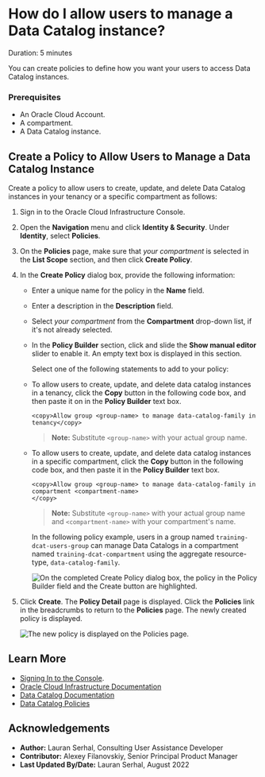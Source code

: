 # How do I allow users to manage a Data Catalog instance?
Duration: 5 minutes

You can create policies to define how you want your users to access Data Catalog instances.

### Prerequisites
* An Oracle Cloud Account.
* A compartment.
* A Data Catalog instance.

## Create a Policy to Allow Users to Manage a Data Catalog Instance         
Create a policy to allow users to create, update, and delete Data Catalog instances in your tenancy or a specific compartment as follows:

1. Sign in to the Oracle Cloud Infrastructure Console.

2. Open the **Navigation** menu and click **Identity & Security**. Under **Identity**, select **Policies**.

3. On the **Policies** page, make sure that _your compartment_ is selected in the **List Scope** section, and then click **Create Policy**.  

4. In the **Create Policy** dialog box, provide the following information:
    + Enter a unique name for the policy in the **Name** field.
    + Enter a description in the **Description** field.
    + Select _your compartment_ from the **Compartment** drop-down list, if it's not already selected.
    + In the **Policy Builder** section, click and slide the **Show manual editor** slider to enable it. An empty text box is displayed in this section.

      Select one of the following statements to add to your policy:

    + To allow users to create, update, and delete data catalog instances in a tenancy, click the **Copy** button in the following code box, and then paste it on in the **Policy Builder** text box.

        ```
        <copy>Allow group <group-name> to manage data-catalog-family in tenancy</copy>
        ```

        > **Note:** Substitute `<group-name>` with your actual group name.

    + To allow users to create, update, and delete data catalog instances in a specific compartment,
    click the **Copy** button in the following code box, and then paste it in the **Policy Builder** text box.

        ```
        <copy>Allow group <group-name> to manage data-catalog-family in compartment <compartment-name>
        </copy>
        ```

        > **Note:** Substitute `<group-name>` with your actual group name and `<compartment-name>` with your compartment's name.

        In the following policy example, users in a group named `training-dcat-users-group` can manage Data Catalogs in a compartment named `training-dcat-compartment` using the aggregate resource-type, `data-catalog-family`.

        ![On the completed Create Policy dialog box, the policy in the Policy Builder field and the Create button are highlighted.](./images/create-users-policy.png " ")

5. Click **Create**. The **Policy Detail** page is displayed. Click the **Policies** link in the breadcrumbs to return to the **Policies** page. The newly created policy is displayed.

    ![The new policy is displayed on the Policies page.](./images/new-dcat-policy-created.png " ")


## Learn More

* [Signing In to the Console](https://docs.cloud.oracle.com/en-us/iaas/Content/GSG/Tasks/signingin.htm).
* [Oracle Cloud Infrastructure Documentation](https://docs.oracle.com/en-us/iaas/Content/GSG/Concepts/baremetalintro.htm)
* [Data Catalog Documentation](https://docs.oracle.com/en-us/iaas/data-catalog/home.htm)
* [Data Catalog Policies](https://docs.oracle.com/en-us/iaas/data-catalog/using/policies.htm)

## Acknowledgements
* **Author:** Lauran Serhal, Consulting User Assistance Developer
* **Contributor:** Alexey Filanovskiy, Senior Principal Product Manager
* **Last Updated By/Date:** Lauran Serhal, August 2022
